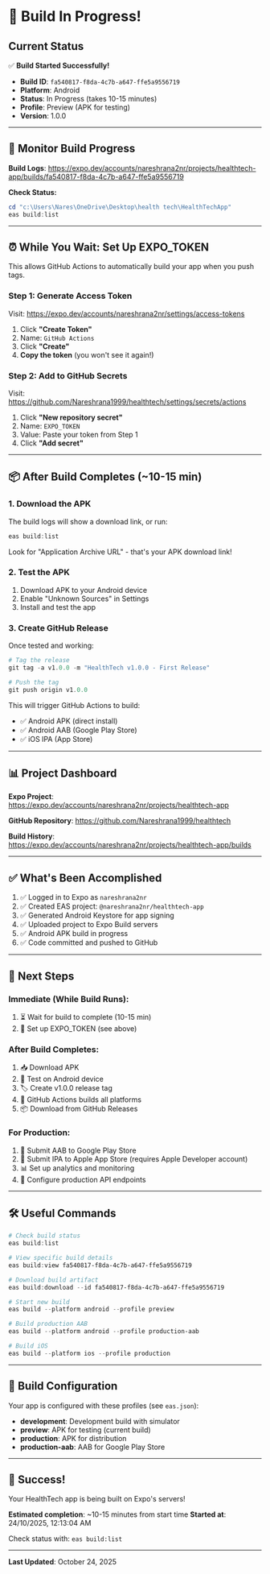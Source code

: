 # 🎉 Build In Progress!

## Current Status

✅ **Build Started Successfully!**

- **Build ID**: `fa540817-f8da-4c7b-a647-ffe5a9556719`
- **Platform**: Android
- **Status**: In Progress (takes 10-15 minutes)
- **Profile**: Preview (APK for testing)
- **Version**: 1.0.0

---

## 🔗 Monitor Build Progress

**Build Logs**: https://expo.dev/accounts/nareshrana2nr/projects/healthtech-app/builds/fa540817-f8da-4c7b-a647-ffe5a9556719

**Check Status:**
```powershell
cd "c:\Users\Nares\OneDrive\Desktop\health tech\HealthTechApp"
eas build:list
```

---

## ⏰ While You Wait: Set Up EXPO_TOKEN

This allows GitHub Actions to automatically build your app when you push tags.

### Step 1: Generate Access Token

Visit: https://expo.dev/accounts/nareshrana2nr/settings/access-tokens

1. Click **"Create Token"**
2. Name: `GitHub Actions`
3. Click **"Create"**
4. **Copy the token** (you won't see it again!)

### Step 2: Add to GitHub Secrets

Visit: https://github.com/Nareshrana1999/healthtech/settings/secrets/actions

1. Click **"New repository secret"**
2. Name: `EXPO_TOKEN`
3. Value: Paste your token from Step 1
4. Click **"Add secret"**

---

## 📦 After Build Completes (~10-15 min)

### 1. Download the APK

The build logs will show a download link, or run:
```powershell
eas build:list
```

Look for "Application Archive URL" - that's your APK download link!

### 2. Test the APK

1. Download APK to your Android device
2. Enable "Unknown Sources" in Settings
3. Install and test the app

### 3. Create GitHub Release

Once tested and working:

```powershell
# Tag the release
git tag -a v1.0.0 -m "HealthTech v1.0.0 - First Release"

# Push the tag
git push origin v1.0.0
```

This will trigger GitHub Actions to build:
- ✅ Android APK (direct install)
- ✅ Android AAB (Google Play Store)
- ✅ iOS IPA (App Store)

---

## 📊 Project Dashboard

**Expo Project**: https://expo.dev/accounts/nareshrana2nr/projects/healthtech-app

**GitHub Repository**: https://github.com/Nareshrana1999/healthtech

**Build History**: https://expo.dev/accounts/nareshrana2nr/projects/healthtech-app/builds

---

## ✅ What's Been Accomplished

1. ✅ Logged in to Expo as `nareshrana2nr`
2. ✅ Created EAS project: `@nareshrana2nr/healthtech-app`
3. ✅ Generated Android Keystore for app signing
4. ✅ Uploaded project to Expo Build servers
5. ✅ Android APK build in progress
6. ✅ Code committed and pushed to GitHub

---

## 🎯 Next Steps

### Immediate (While Build Runs):
1. ⏳ Wait for build to complete (10-15 min)
2. 🔑 Set up EXPO_TOKEN (see above)

### After Build Completes:
1. 📥 Download APK
2. 📱 Test on Android device
3. 🏷️ Create v1.0.0 release tag
4. 🚀 GitHub Actions builds all platforms
5. 📦 Download from GitHub Releases

### For Production:
1. 🏪 Submit AAB to Google Play Store
2. 🍎 Submit IPA to Apple App Store (requires Apple Developer account)
3. 📊 Set up analytics and monitoring
4. 🔐 Configure production API endpoints

---

## 🛠️ Useful Commands

```powershell
# Check build status
eas build:list

# View specific build details
eas build:view fa540817-f8da-4c7b-a647-ffe5a9556719

# Download build artifact
eas build:download --id fa540817-f8da-4c7b-a647-ffe5a9556719

# Start new build
eas build --platform android --profile preview

# Build production AAB
eas build --platform android --profile production-aab

# Build iOS
eas build --platform ios --profile production
```

---

## 📝 Build Configuration

Your app is configured with these profiles (see `eas.json`):

- **development**: Development build with simulator
- **preview**: APK for testing (current build)
- **production**: APK for distribution
- **production-aab**: AAB for Google Play Store

---

## 🎉 Success!

Your HealthTech app is being built on Expo's servers!

**Estimated completion**: ~10-15 minutes from start time
**Started at**: 24/10/2025, 12:13:04 AM

Check status with: `eas build:list`

---

**Last Updated**: October 24, 2025

